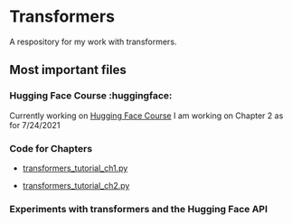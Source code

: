# Transformers

A respository for my work with transformers.

## Most important files

### Hugging Face Course :huggingface:
Currently working on [Hugging Face Course](https://huggingface.co/course/chapter1)
I am working on Chapter 2 as for 7/24/2021

### Code for Chapters

* [transformers_tutorial_ch1.py](https://github.com/aambrioso1/NLP/tree/master/transformers)

* [transformers_tutorial_ch2.py](https://github.com/aambrioso1/NLP/blob/master/transformers/transformers_tutorial_ch2.py)


### Experiments with transformers and the Hugging Face API
